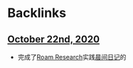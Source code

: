 
# Backlinks
## [October 22nd, 2020](<October 22nd, 2020.md>)
- 完成了[Roam Research](<Roam Research.md>)实践[晨间日记](<晨间日记.md>)的

